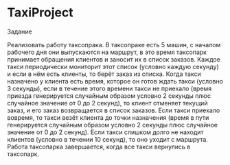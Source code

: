 # TaxiProject

Задание

Реализовать работу таксопрака. В таксопраке есть 5 машин, с началом рабочего дня они выпускаются на маршрут, в это время таксопарк принимает обращения клиентов и заносит их в список заказов. Каждое такси периодически мониторит этот список (условно каждую секунду) и если в нём есть клиенты, то берёт заказ из списка. Когда такси назначено у клиента есть время, которое он готов ждать такси (условно 3 секунды), если в течение этого времени такси не приехало (время приезда генерируется случайным образом условно 2 секунды плюс случайное значение от 0 до 2 секунд), то клиент отменяет текущий заказ, и его заказ возвращается в список заказов. Если такси приехало вовремя, то такси везёт клиента до точки назначения (время в пути генерируется случайным образом условно 2 секунды плюс случайное значение от 0 до 2 секунд). Если такси слишком долго не находит клиентов (условно в течении 10 секунд), то оно уходит с маршрута. Работа таксопарка завершается, когда все такси вернулись в таксопарк.
